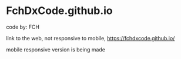 # FchDxCode.github.io
code by: FCH

link to the web, not responsive to mobile, 
https://fchdxcode.github.io/

mobile responsive version is being made


